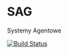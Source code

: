 # SAG 
Systemy Agentowe 

[![Build Status](https://travis-ci.org/tolkjen/SAG.svg?branch=master)](https://travis-ci.org/tolkjen/SAG)
